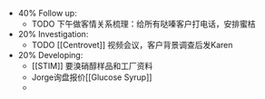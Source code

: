 - 40% Follow up:
	- TODO 下午做客情关系梳理：给所有哒嗪客户打电话，安排蜜桔
- 20% Investigation:
	- TODO [[Centrovet]] 视频会议，客户背景调查后发Karen
- 20% Developing:
	- [[STIM]] 要溴硝醇样品和工厂资料
	- Jorge询盘报价[[Glucose Syrup]]
	-